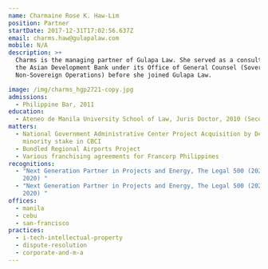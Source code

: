 ```yaml
---
name: Charmaine Rose K. Haw-Lim
position: Partner
startDate: 2017-12-31T17:02:56.637Z
email: charms.haw@gulapalaw.com
mobile: N/A
description: >+
  Charms is the managing partner of Gulapa Law. She served as a consultant at
  the Asian Development Bank under its Office of General Counsel (Sovereign and
  Non-Sovereign Operations) before she joined Gulapa Law.

image: /img/charms_hgp2721-copy.jpg
admissions:
  - Philippine Bar, 2011
education:
  - Ateneo de Manila University School of Law, Juris Doctor, 2010 (Second Honors)
matters:
  - National Government Administrative Center Project Acquisition by Densan of a
    minority stake in CBCI
  - Bundled Regional Airports Project
  - Various franchising agreements for Francorp Philippines
recognitions:
  - "Next Generation Partner in Projects and Energy, The Legal 500 (2022, 2021,
    2020) "
  - "Next Generation Partner in Projects and Energy, The Legal 500 (2022, 2021,
    2020) "
offices:
  - manila
  - cebu
  - san-francisco
practices:
  - i-tech-intellectual-property
  - dispute-resolution
  - corporate-and-m-a
---
```

